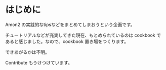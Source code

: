 はじめに
=======

Amon2 の実践的なtipsなどをまとめてしまおうという企画です。

チュートリアルなどが充実してきた現在、もとめられているのは cookbook であると感じました。なので、cookbook 置き場をつくります。

できあがるかは不明。

Contribute もうけつけています。
